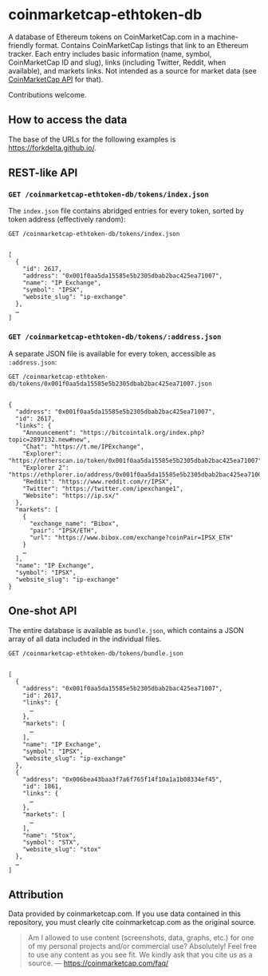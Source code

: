 # coinmarketcap-ethtoken-db
A database of Ethereum tokens on CoinMarketCap.com in a machine-friendly format. Contains CoinMarketCap 
listings that link to an Ethereum tracker. Each entry includes basic information (name, symbol, CoinMarketCap 
ID and slug), links (including Twitter, Reddit, when available), and markets links. Not intended as a source for 
market data (see [CoinMarketCap API](https://coinmarketcap.com/api/) for that).

Contributions welcome.

## How to access the data

The base of the URLs for the following examples is https://forkdelta.github.io/.

## REST-like API

### `GET /coinmarketcap-ethtoken-db/tokens/index.json`
The `index.json` file contains abridged entries for every token, sorted by token address (effectively random):
```
GET /coinmarketcap-ethtoken-db/tokens/index.json


[
  {
    "id": 2617,
    "address": "0x001f0aa5da15585e5b2305dbab2bac425ea71007",
    "name": "IP Exchange",
    "symbol": "IPSX",
    "website_slug": "ip-exchange"
  },
  …
]
```

### `GET /coinmarketcap-ethtoken-db/tokens/:address.json`
A separate JSON file is available for every token, accessible as `:address.json`:

```
GET /coinmarketcap-ethtoken-db/tokens/0x001f0aa5da15585e5b2305dbab2bac425ea71007.json


{
  "address": "0x001f0aa5da15585e5b2305dbab2bac425ea71007",
  "id": 2617,
  "links": {
    "Announcement": "https://bitcointalk.org/index.php?topic=2897132.new#new",
    "Chat": "https://t.me/IPExchange",
    "Explorer": "https://etherscan.io/token/0x001f0aa5da15585e5b2305dbab2bac425ea71007",
    "Explorer 2": "https://ethplorer.io/address/0x001f0aa5da15585e5b2305dbab2bac425ea71007",
    "Reddit": "https://www.reddit.com/r/IPSX",
    "Twitter": "https://twitter.com/ipexchange1",
    "Website": "https://ip.sx/"
  },
  "markets": [
    {
      "exchange_name": "Bibox",
      "pair": "IPSX/ETH",
      "url": "https://www.bibox.com/exchange?coinPair=IPSX_ETH"
    }
    …
  ],
  "name": "IP Exchange",
  "symbol": "IPSX",
  "website_slug": "ip-exchange"
}
```

## One-shot API
The entire database is available as `bundle.json`, which contains a JSON array of all data included 
in the individual files.

```
GET /coinmarketcap-ethtoken-db/tokens/bundle.json


[
  {
    "address": "0x001f0aa5da15585e5b2305dbab2bac425ea71007",
    "id": 2617,
    "links": {
      …
    },
    "markets": [
      …
    ],
    "name": "IP Exchange",
    "symbol": "IPSX",
    "website_slug": "ip-exchange"
  },
  {
    "address": "0x006bea43baa3f7a6f765f14f10a1a1b08334ef45",
    "id": 1861,
    "links": {
      …
    },
    "markets": [
      …
    ],
    "name": "Stox",
    "symbol": "STX",
    "website_slug": "stox"
  },
  …
]
```


## Attribution
Data provided by coinmarketcap.com. If you use data contained in this repository, you must clearly cite 
coinmarketcap.com as the original source.

> Am I allowed to use content (screenshots, data, graphs, etc.) for one of my personal projects and/or commercial use? 
> Absolutely! Feel free to use any content as you see fit. We kindly ask that you cite us as a source.
— https://coinmarketcap.com/faq/

